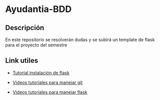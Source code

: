 # Ayudantia-BDD

## Descripción

En este repositorio se resolverán dudas y se subirá un template de flask para el
proyecto del semestre

## Link utiles

* [Tutorial instalación de flask](https://flask.palletsprojects.com/en/1.1.x/installation/)

* [Videos tutoriales para manejar git](https://www.youtube.com/watch?v=uUuTYDg9XoI&list=PLjQo0sojbbxVHcVN4h9DMu6U6spKk21uP)

* [Videos tutoriales para manejar flask](https://www.youtube.com/playlist?list=PLBO4apWPK7b7K6c-jpEI0zflZYDjVp7cd)
